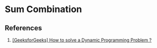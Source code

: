 # Sum Combination

## References

1. [[GeeksforGeeks] How to solve a Dynamic Programming Problem ?](https://www.geeksforgeeks.org/solve-dynamic-programming-problem/)
